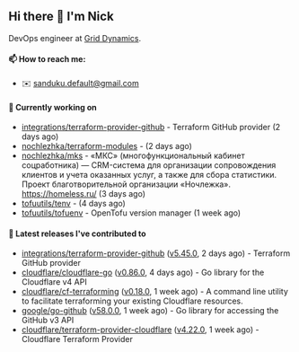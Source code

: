 ## Hi there 👋 I'm Nick

DevOps engineer at [Grid Dynamics](https://www.griddynamics.com/).

#### 📫 How to reach me:

- ✉️ sanduku.default@gmail.com

#### 👷 Currently working on


- [integrations/terraform-provider-github](https://github.com/integrations/terraform-provider-github) - Terraform GitHub provider (2 days ago)
- [nochlezhka/terraform-modules](https://github.com/nochlezhka/terraform-modules) -  (2 days ago)
- [nochlezhka/mks](https://github.com/nochlezhka/mks) - «МКС» (многофункциональный кабинет соцработника) — CRM-система для организации сопровождения клиентов и учета оказанных услуг, а также для сбора статистики. Проект благотворительной организации «Ночлежка». https://homeless.ru/ (3 days ago)
- [tofuutils/tenv](https://github.com/tofuutils/tenv) -  (4 days ago)
- [tofuutils/tofuenv](https://github.com/tofuutils/tofuenv) - OpenTofu version manager (1 week ago)

#### 🔭 Latest releases I've contributed to

- [integrations/terraform-provider-github](https://github.com/integrations/terraform-provider-github) ([v5.45.0](https://github.com/integrations/terraform-provider-github/releases/tag/v5.45.0), 2 days ago) - Terraform GitHub provider
- [cloudflare/cloudflare-go](https://github.com/cloudflare/cloudflare-go) ([v0.86.0](https://github.com/cloudflare/cloudflare-go/releases/tag/v0.86.0), 4 days ago) - Go library for the Cloudflare v4 API
- [cloudflare/cf-terraforming](https://github.com/cloudflare/cf-terraforming) ([v0.18.0](https://github.com/cloudflare/cf-terraforming/releases/tag/v0.18.0), 1 week ago) - A command line utility to facilitate terraforming your existing Cloudflare resources.
- [google/go-github](https://github.com/google/go-github) ([v58.0.0](https://github.com/google/go-github/releases/tag/v58.0.0), 1 week ago) - Go library for accessing the GitHub v3 API
- [cloudflare/terraform-provider-cloudflare](https://github.com/cloudflare/terraform-provider-cloudflare) ([v4.22.0](https://github.com/cloudflare/terraform-provider-cloudflare/releases/tag/v4.22.0), 1 week ago) - Cloudflare Terraform Provider
